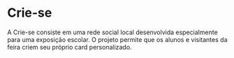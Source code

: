 # Crie-se
A Crie-se consiste em uma rede social local desenvolvida especialmente para uma exposição escolar. O projeto permite que os alunos e visitantes da feira criem seu próprio card personalizado.
